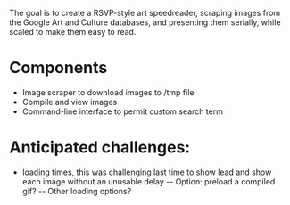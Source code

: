 The goal is to create a RSVP-style art speedreader, scraping images from the Google Art and Culture databases, and presenting them serially, while scaled to make them easy to read. 

# Components
- Image scraper to download images to /tmp file
- Compile and view images
- Command-line interface to permit custom search term 

# Anticipated challenges:
- loading times, this was challenging last time to show lead and show each image without an unusable delay
-- Option: preload a compiled gif?
-- Other loading options?